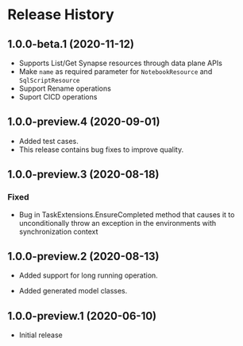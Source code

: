# Release History

## 1.0.0-beta.1 (2020-11-12)
- Supports List/Get Synapse resources through data plane APIs
- Make `name` as required parameter for `NotebookResource` and `SqlScriptResource`
- Support Rename operations
- Suport CICD operations

## 1.0.0-preview.4 (2020-09-01)
- Added test cases.
- This release contains bug fixes to improve quality.

## 1.0.0-preview.3 (2020-08-18)

### Fixed
- Bug in TaskExtensions.EnsureCompleted method that causes it to unconditionally throw an exception in the environments with synchronization context

## 1.0.0-preview.2 (2020-08-13)

- Added support for long running operation.

- Added generated model classes.

## 1.0.0-preview.1 (2020-06-10)
- Initial release
